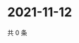 # 2021-11-12

共 0 条

<!-- BEGIN WEIBO -->
<!-- 最后更新时间 Fri Nov 12 2021 09:46:14 GMT+0800 (China Standard Time) -->

<!-- END WEIBO -->
